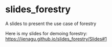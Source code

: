 # slides_forestry
A slides to present the use case of forestry

Here is my slides for demoing forestry: https://jienagu.github.io/slides_forestry/Slides#1
